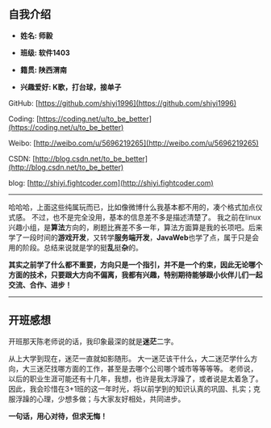 ## 自我介绍


* **姓名: 师毅**

* **班级: 软件1403**

* **籍贯: 陕西渭南**

* **兴趣爱好: K歌，打台球，接单子**

<i class="icon-github"></i> GitHub: [https://github.com/shiyi1996](https://github.com/shiyi1996)

<i class="icon-code"></i> Coding: [https://coding.net/u/to_be_better](https://coding.net/u/to_be_better)

<i class="icon-weibo"></i> Weibo: [http://weibo.com/u/5696219265](http://weibo.com/u/5696219265)

<i class="icon-pencil"></i> CSDN: [http://blog.csdn.net/to_be_better](http://blog.csdn.net/to_be_better)

<i class="icon-globe"></i> blog: [http://shiyi.fightcoder.com](http://shiyi.fightcoder.com)

---


哈哈哈，上面这些纯属玩而已，比如像微博什么我基本都不用的，凑个格式加点仪式感。
不过，也不是完全没用，基本的信息差不多是描述清楚了。
我之前在linux兴趣小组，是**算法**方向的，刷题比赛差不多一年，算法方面算是我的长项吧。后来学了一段时间的**游戏开发**，又转学**服务端开发**，**JavaWeb**也学了点，属于只是会用的阶段。总结来说就是学的挺**乱**挺**杂**的。

**其实之前学了什么都不重要，方向只是一个指引，并不是一个约束，因此无论哪个方面的技术，只要跟大方向不偏离，我都有兴趣，特别期待能够跟小伙伴儿们一起交流、合作、进步！**


---

## 开班感想

开班那天陈老师说的话，我印象最深的就是**迷茫**二字。

从上大学到现在，迷茫一直就如影随形。
大一迷茫该干什么，大二迷茫学什么方向，大三迷茫找哪方面的工作，甚至是去哪个公司哪个城市等等等等。
老师说，以后的职业生涯可能还有十几年，我想，也许是我太浮躁了，或者说是太着急了。
因此，我会珍惜在3+1班的这一年时光，将以前学到的知识认真的巩固、扎实；克服浮躁的心理，少想多做；与大家友好相处，共同进步。

**一句话，用心对待，但求无悔！**
